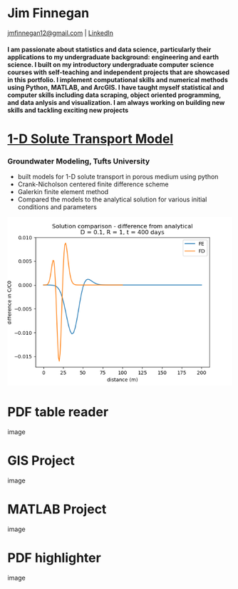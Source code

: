 # Jim Finnegan
[jmfinnegan12@gmail.com](mailto:jmfinnegan12@gmail.com?subject=GitHub%20Portfolio) | [LinkedIn](https://www.linkedin.com/in/james-m-finnegan/)

#### I am passionate about statistics and data science, particularly their applications to my undergraduate background: engineering and earth science. I built on my introductory undergraduate computer science courses with self-teaching and independent projects that are showcased in this portfolio. I implement computational skills and numerical methods using Python, MATLAB, and ArcGIS. I have taught myself statistical and computer skills including data scraping, object oriented programming, and data anlysis and visualization. I am always working on building new skills and tackling exciting new projects


# [1-D Solute Transport Model](https://github.com/jmfinnegan12/1Dtransport)
### Groundwater Modeling, Tufts University
- built models for 1-D solute transport in porous medium using python
- Crank-Nicholson centered finite difference scheme
- Galerkin finite element method 
- Compared the models to the analytical solution for various initial conditions and parameters

![](/images/comparison_D_1_t400.png)

# PDF table reader

image


# GIS Project

image

# MATLAB Project

image

# PDF highlighter

image
